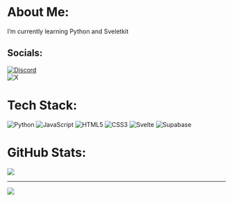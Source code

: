 # About Me:
 I’m currently learning Python and Sveletkit <br>


## Socials:
[![Discord](https://img.shields.io/badge/Discord-%237289DA.svg?logo=discord&logoColor=white)](https://discordapp.com/users/519175029582200882)<br>
![X](https://img.shields.io/twitter/https://x.com/GoofyGagan)


# Tech Stack:
![Python](https://img.shields.io/badge/python-3670A0?style=flat&logo=python&logoColor=ffdd54) ![JavaScript](https://img.shields.io/badge/javascript-%23323330.svg?style=flat&logo=javascript&logoColor=%23F7DF1E) ![HTML5](https://img.shields.io/badge/html5-%23E34F26.svg?style=flat&logo=html5&logoColor=white) ![CSS3](https://img.shields.io/badge/css3-%231572B6.svg?style=flat&logo=css3&logoColor=white) ![Svelte](https://img.shields.io/badge/svelte-%23f1413d.svg?style=flat&logo=svelte&logoColor=white) ![Supabase](https://img.shields.io/badge/Supabase-3ECF8E?style=flat&logo=supabase&logoColor=white)
# GitHub Stats:

![](https://github-readme-streak-stats.herokuapp.com/?user=Goofydoodle&theme=tokyonight&hide_border=false)<br>


---
[![](https://visitcount.itsvg.in/api?id=Goofydoodle&icon=5&color=6)](https://visitcount.itsvg.in)


